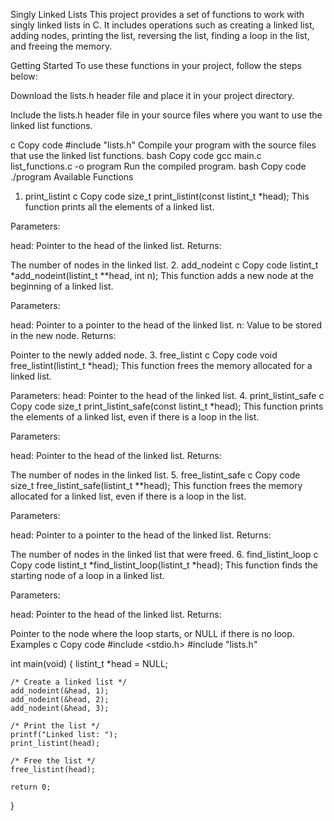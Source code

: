 Singly Linked Lists
This project provides a set of functions to work with singly linked lists in C. It includes operations such as creating a linked list, adding nodes, printing the list, reversing the list, finding a loop in the list, and freeing the memory.

Getting Started
To use these functions in your project, follow the steps below:

Download the lists.h header file and place it in your project directory.

Include the lists.h header file in your source files where you want to use the linked list functions.

c
Copy code
#include "lists.h"
Compile your program with the source files that use the linked list functions.
bash
Copy code
gcc main.c list_functions.c -o program
Run the compiled program.
bash
Copy code
./program
Available Functions
1. print_listint
c
Copy code
size_t print_listint(const listint_t *head);
This function prints all the elements of a linked list.

Parameters:

head: Pointer to the head of the linked list.
Returns:

The number of nodes in the linked list.
2. add_nodeint
c
Copy code
listint_t *add_nodeint(listint_t **head, int n);
This function adds a new node at the beginning of a linked list.

Parameters:

head: Pointer to a pointer to the head of the linked list.
n: Value to be stored in the new node.
Returns:

Pointer to the newly added node.
3. free_listint
c
Copy code
void free_listint(listint_t *head);
This function frees the memory allocated for a linked list.

Parameters:
head: Pointer to the head of the linked list.
4. print_listint_safe
c
Copy code
size_t print_listint_safe(const listint_t *head);
This function prints the elements of a linked list, even if there is a loop in the list.

Parameters:

head: Pointer to the head of the linked list.
Returns:

The number of nodes in the linked list.
5. free_listint_safe
c
Copy code
size_t free_listint_safe(listint_t **head);
This function frees the memory allocated for a linked list, even if there is a loop in the list.

Parameters:

head: Pointer to a pointer to the head of the linked list.
Returns:

The number of nodes in the linked list that were freed.
6. find_listint_loop
c
Copy code
listint_t *find_listint_loop(listint_t *head);
This function finds the starting node of a loop in a linked list.

Parameters:

head: Pointer to the head of the linked list.
Returns:

Pointer to the node where the loop starts, or NULL if there is no loop.
Examples
c
Copy code
#include <stdio.h>
#include "lists.h"

int main(void)
{
    listint_t *head = NULL;
    
    /* Create a linked list */
    add_nodeint(&head, 1);
    add_nodeint(&head, 2);
    add_nodeint(&head, 3);
    
    /* Print the list */
    printf("Linked list: ");
    print_listint(head);
    
    /* Free the list */
    free_listint(head);
    
    return 0;
}